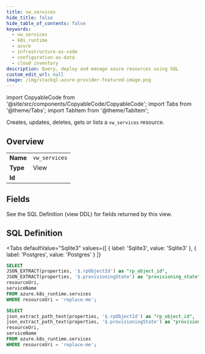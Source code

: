 ```yaml
--- 
title: vw_services
hide_title: false
hide_table_of_contents: false
keywords:
  - vw_services
  - k8s_runtime
  - azure
  - infrastructure-as-code
  - configuration-as-data
  - cloud inventory
description: Query, deploy and manage azure resources using SQL
custom_edit_url: null
image: /img/stackql-azure-provider-featured-image.png
---
```


import CopyableCode from '@site/src/components/CopyableCode/CopyableCode';
import Tabs from '@theme/Tabs';
import TabItem from '@theme/TabItem';

Creates, updates, deletes, gets or lists a <code>vw_services</code> resource.

## Overview
<table><tbody>
<tr><td><b>Name</b></td><td><code>vw_services</code></td></tr>
<tr><td><b>Type</b></td><td>View</td></tr>
<tr><td><b>Id</b></td><td><CopyableCode code="azure.k8s_runtime.vw_services" /></td></tr>
</tbody></table>

## Fields

See the SQL Definition (view DDL) for fields returned by this view.

## SQL Definition

<Tabs
defaultValue="Sqlite3"
values={[
{ label: 'Sqlite3', value: 'Sqlite3' },
{ label: 'Postgres', value: 'Postgres' }
]}
>
<TabItem value="Sqlite3">

```sql
SELECT
JSON_EXTRACT(properties, '$.rpObjectId') as "rp_object_id",
JSON_EXTRACT(properties, '$.provisioningState') as "provisioning_state",
resourceUri,
serviceName
FROM azure.k8s_runtime.services
WHERE resourceUri = 'replace-me';
```

</TabItem>
<TabItem value="Postgres">

```sql
SELECT
json_extract_path_text(properties, '$.rpObjectId') as "rp_object_id",
json_extract_path_text(properties, '$.provisioningState') as "provisioning_state",
resourceUri,
serviceName
FROM azure.k8s_runtime.services
WHERE resourceUri = 'replace-me';
```

</TabItem>
</Tabs>
